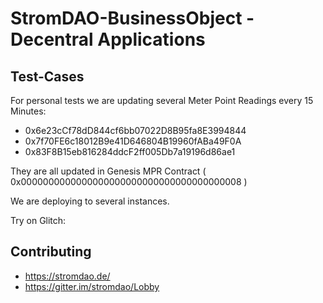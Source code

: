 # StromDAO-BusinessObject - Decentral Applications

## Test-Cases

For personal tests we are updating several Meter Point Readings every 15 Minutes:
- 0x6e23cCf78dD844cf6bb07022D8B95fa8E3994844
- 0x7f70FE6c18012B9e41D646804B19960fABa49F0A
- 0x83F8B15eb816284ddcF2ff005Db7a19196d86ae1

They are all updated in Genesis MPR Contract ( 0x0000000000000000000000000000000000000008 )

We are deploying to several instances. 

Try on Glitch:

## Contributing
- https://stromdao.de/
- https://gitter.im/stromdao/Lobby
